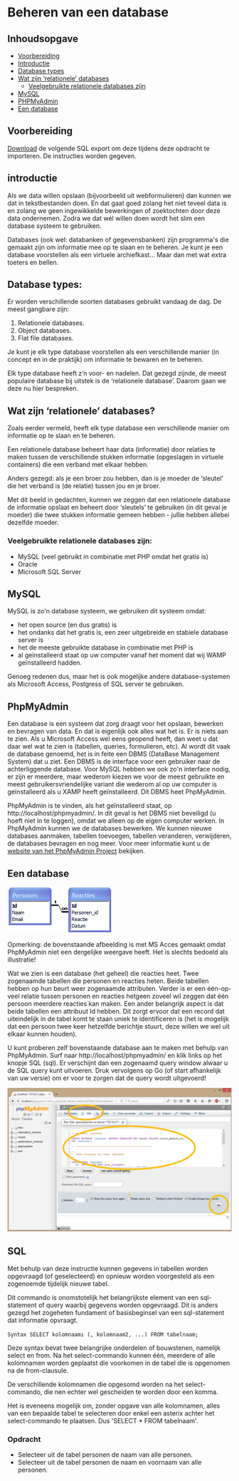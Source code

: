 # Beheren van een database

## Inhoudsopgave
- [Voorbereiding](#voorbereiding)
- [Introductie](#introductie)
- [Database types](#Database-types)
- [Wat zijn ‘relationele’ databases](#Wat-zijn-relationele-databases)
  - [Veelgebruikte relationele databases zijn](#Veel-gebruikte-relationele-databases-zijn)
- [MySQL](#MySQL)
- [PHPMyAdmin](#PHPMyAdmin)
- [Een database](#Een-database)

## Voorbereiding

[Download](./voorbeeld-database.sql) de volgende SQL export om deze tijdens deze opdracht te importeren. De instructies worden gegeven.

## introductie

Als we data willen opslaan (bijvoorbeeld uit webformulieren) dan kunnen we dat in tekstbestanden doen. En dat gaat goed zolang het niet teveel data is en zolang we geen ingewikkelde bewerkingen of zoektochten door deze data ondernemen. Zodra we dat wél willen doen wordt het slim een database systeem te gebruiken.

Databases (ook wel: databanken of gegevensbanken) zijn programma's die gemaakt zijn om informatie mee op te slaan en te beheren. Je kunt je een database voorstellen als een virtuele archiefkast… Maar dan met wat extra toeters en bellen.

## Database types:
Er worden verschillende soorten databases gebruikt vandaag de dag. De meest gangbare zijn:

1. Relationele databases.
1. Object databases.
1. Flat file databases.

Je kunt je elk type database voorstellen als een verschillende manier (in concept en in de praktijk) om informatie te bewaren en te beheren.

Elk type database heeft z’n voor- en nadelen. Dat gezegd zijnde, de meest populaire database bij uitstek is de ‘relationele database’. Daarom gaan we deze nu hier bespreken.

## Wat zijn ‘relationele’ databases?

Zoals eerder vermeld, heeft elk type database een verschillende manier om informatie op te slaan en te beheren.

Een relationele database beheert haar data (informatie) door relaties te maken tussen de verschillende stukken informatie (opgeslagen in virtuele containers) die een verband met elkaar hebben.

Anders gezegd: als je een broer zou hebben, dan is je moeder de ‘sleutel’ die het verband is (de relatie) tussen jou en je broer.

Met dit beeld in gedachten, kunnen we zeggen dat een relationele database de informatie opslaat en beheert door ‘sleutels’ te gebruiken (in dit geval je moeder) die twee stukken informatie gemeen hebben - jullie hebben allebei dezelfde moeder.

### Veelgebruikte relationele databases zijn:

- MySQL (veel gebruikt in combinatie met PHP omdat het gratis is)
- Oracle
- Microsoft SQL Server

## MySQL

MySQL is zo'n database systeem, we gebruiken dit systeem omdat:

- het open source (en dus gratis) is
- het ondanks dat het gratis is, een zeer uitgebreide en stabiele database server is
- het de meeste gebruikte database in combinatie met PHP is
- al geïnstalleerd staat op uw computer vanaf het moment dat wij WAMP geïnstalleerd hadden.

Genoeg redenen dus, maar het is ook mogelijke andere database-systemen als Microsoft Access, Postgress of SQL server te gebruiken.

## PhpMyAdmin

Een database is een systeem dat zorg draagt voor het opslaan, bewerken en bevragen van data. En dat is eigenlijk ook alles wat het is. Er is niets aan te zien. Als u Microsoft Access wel eens geopend heeft, dan weet u dat daar wel wat te zien is (tabellen, queries, formulieren, etc). Al wordt dit vaak de database genoemd, het is in feite een DBMS (DataBase Management System) dat u ziet. Een DBMS is de interface voor een gebruiker naar de achterliggende database. Voor MySQL hebben we ook zo'n interface nodig, er zijn er meerdere, maar wederom kiezen we voor de meest gebruikte en meest gebruikersvriendelijke variant die wederom al op uw computer is geïnstalleerd als u XAMP heeft geïnstalleerd. Dit DBMS heet PhpMyAdmin.

PhpMyAdmin is te vinden, als het geïnstalleerd staat, op http://localhost/phpmyadmin/. In dit geval is het DBMS niet beveiligd (u hoeft niet in te loggen), omdat we alleen op de eigen computer werken. In PhpMyAdmin kunnen we de databases bewerken. We kunnen nieuwe databases aanmaken, tabellen toevoegen, tabellen veranderen, verwijderen, de databases bevragen en nog meer. Voor meer informatie kunt u de [website van het PhpMyAdmin Project](http://www.phpmyadmin.net/) bekijken.

## Een database

![database](./08-images/database.png)

Opmerking: de bovenstaande afbeelding is met MS Acces gemaakt omdat PhpMyAdmin niet een dergelijke weergave heeft. Het is slechts bedoeld als illustratie!

Wat we zien is een database (het geheel) die reacties heet. Twee zogenaamde tabellen die personen en reacties heten. Beide tabellen hebben op hun beurt weer zogenaamde attributen. Verder is er een één-op-veel relatie tussen personen en reacties hetgeen zoveel wil zeggen dat één persoon meerdere reacties kan maken. Een ander belangrijk aspect is dat beide tabellen een attribuut Id hebben. Dit zorgt ervoor dat een record dat uiteindelijk in de tabel komt te staan uniek te identificeren is (het is mogelijk dat een persoon twee keer hetzelfde berichtje stuurt, deze willen we wel uit elkaar kunnen houden).

U kunt proberen zelf bovenstaande database aan te maken met behulp van PhpMyAdmin. Surf naar http://localhost/phpmyadmin/ en klik links op het knopje SQL (sql). Er verschijnt dan een zogenaamd query window alwaar u de SQL query kunt uitvoeren. Druk vervolgens op Go (of start afhankelijk van uw versie) om er voor te zorgen dat de query wordt uitgevoerd!

![database](./08-images/query_window.png)

## SQL

Met behulp van deze instructie kunnen gegevens in tabellen worden opgevraagd (of geselecteerd) en opnieuw worden voorgesteld als een zogenoemde tijdelijk nieuwe tabel. 

Dit commando is onomstotelijk het belangrijkste element van een sql-statement of query waarbij gegevens worden opgevraagd. Dit is anders gezegd het zogeheten fundament of basisbeginsel van een sql-statement dat informatie opvraagt. 

``
Syntax SELECT kolomnaamı (, kolomnaam2, ...) FROM tabelnaam; 
``

Deze syntax bevat twee belangrijke onderdelen of bouwstenen, namelijk select en from. Na het select-commando kunnen één, meerdere of alle kolomnamen worden geplaatst die voorkomen in de tabel die is opgenomen na de from-clausule. 

De verschillende kolomnamen die opgesomd worden na het select-commando, die nen echter wel gescheiden te worden door een komma. 

Het is eveneens mogelijk om, zonder opgave van alle kolomnamen, alles van een bepaalde tabel te selecteren door enkel een asterix achter het select-commando te plaatsen. Dus 'SELECT * FROM tabelnaam'. 


### Opdracht

- Selecteer uit de tabel personen de naam van alle personen. 
- Selecteer uit de tabel personen de naam en voornaam van alle personen. 


